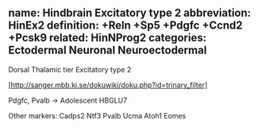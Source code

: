 name: Hindbrain Excitatory type 2
abbreviation: HinEx2
definition: +Reln +Sp5 +Pdgfc +Ccnd2 +Pcsk9
related: HinNProg2
categories: Ectodermal Neuronal Neuroectodermal
---

Dorsal Thalamic tier Excitatory type 2


[http://sanger.mbb.ki.se/dokuwiki/doku.php?id=trinary_filter]

Pdgfc, Pvalb -> Adolescent HBGLU7

Other markers:
Cadps2
Ntf3
Pvalb
Ucma
Atoh1
Eomes